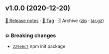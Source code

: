 ## v1.0.0 (2020-12-20)

[📝 Release notes](https://github.com/game-action/bananalotto/releases/tag/v1.0.0) · [🔖 Tag](https://github.com/game-action/bananalotto/tree/v1.0.0) · 🗄️ Archive ([zip](https://github.com/game-action/bananalotto/archive/v1.0.0.zip) · [tar.gz](https://github.com/game-action/bananalotto/archive/v1.0.0.tar.gz))

### 💥 Breaking changes

- [`229e6c7`](https://github.com/game-action/bananalotto/commit/229e6c7)  npm init package
